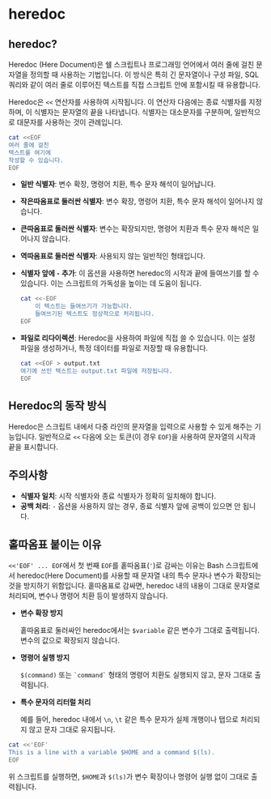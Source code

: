 # heredoc

## heredoc?

Heredoc (Here Document)은 쉘 스크립트나 프로그래밍 언어에서 여러 줄에 걸친 문자열을 정의할 때 사용하는 기법입니다. 이 방식은 특히 긴 문자열이나 구성 파일, SQL 쿼리와 같이 여러 줄로 이루어진 텍스트를 직접 스크립트 안에 포함시킬 때 유용합니다.

Heredoc은 `<<` 연산자를 사용하여 시작됩니다. 이 연산자 다음에는 종료 식별자를 지정하며, 이 식별자는 문자열의 끝을 나타냅니다. 식별자는 대소문자를 구분하며, 일반적으로 대문자를 사용하는 것이 관례입니다.

```bash
cat <<EOF
여러 줄에 걸친
텍스트를 여기에
작성할 수 있습니다.
EOF
```

- **일반 식별자**: 변수 확장, 명령어 치환, 특수 문자 해석이 일어납니다.
- **작은따옴표로 둘러싼 식별자**: 변수 확장, 명령어 치환, 특수 문자 해석이 일어나지 않습니다.
- **큰따옴표로 둘러싼 식별자**: 변수는 확장되지만, 명령어 치환과 특수 문자 해석은 일어나지 않습니다.
- **역따옴표로 둘러싼 식별자**: 사용되지 않는 일반적인 형태입니다.

- **식별자 앞에 `-` 추가**: 이 옵션을 사용하면 heredoc의 시작과 끝에 들여쓰기를 할 수 있습니다. 이는 스크립트의 가독성을 높이는 데 도움이 됩니다.
  
  ```bash
  cat <<-EOF
      이 텍스트는 들여쓰기가 가능합니다.
      들여쓰기된 텍스트도 정상적으로 처리됩니다.
  EOF
  ```

- **파일로 리다이렉션**: Heredoc을 사용하여 파일에 직접 쓸 수 있습니다. 이는 설정 파일을 생성하거나, 특정 데이터를 파일로 저장할 때 유용합니다.

  ```bash
  cat <<EOF > output.txt
  여기에 쓰인 텍스트는 output.txt 파일에 저장됩니다.
  EOF
  ```

## Heredoc의 동작 방식

Heredoc은 스크립트 내에서 다중 라인의 문자열을 입력으로 사용할 수 있게 해주는 기능입니다. 일반적으로 `<<` 다음에 오는 토큰(이 경우 `EOF`)을 사용하여 문자열의 시작과 끝을 표시합니다.

## 주의사항

- **식별자 일치**: 시작 식별자와 종료 식별자가 정확히 일치해야 합니다.
- **공백 처리**: `-` 옵션을 사용하지 않는 경우, 종료 식별자 앞에 공백이 있으면 안 됩니다.

## 홑따옴표 붙이는 이유

`<<'EOF' ... EOF`에서 첫 번째 `EOF`를 홑따옴표(`'`)로 감싸는 이유는 Bash 스크립트에서 heredoc(Here Document)를 사용할 때 문자열 내의 특수 문자나 변수가 확장되는 것을 방지하기 위함입니다.
홑따옴표로 감싸면, heredoc 내의 내용이 그대로 문자열로 처리되며, 변수나 명령어 치환 등이 발생하지 않습니다.

- **변수 확장 방지**

    홑따옴표로 둘러싸인 heredoc에서는 `$variable` 같은 변수가 그대로 출력됩니다.
    변수의 값으로 확장되지 않습니다.

- **명령어 실행 방지**

    `$(command)` 또는 `` `command` `` 형태의 명령어 치환도 실행되지 않고, 문자 그대로 출력됩니다.

- **특수 문자의 리터럴 처리**

    예를 들어, heredoc 내에서 `\n`, `\t` 같은 특수 문자가 실제 개행이나 탭으로 처리되지 않고 문자 그대로 유지됩니다.

```bash
cat <<'EOF'
This is a line with a variable $HOME and a command $(ls).
EOF
```

위 스크립트를 실행하면, `$HOME`과 `$(ls)`가 변수 확장이나 명령어 실행 없이 그대로 출력됩니다.

